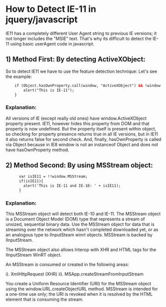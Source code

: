 # How to Detect IE-11 in jquery/javascript

IE11 has a completely different User Agent string to previous IE versions; it not longer includes the "MSIE" text. That's why its difficult to detect the IE-11 using basic userAgent
code in javascript.

## 1) Method First: By detecting ActiveXObject:
So to detect IE11 we have to use the feature detection technique:
Let's see the example:

```html
    if (Object.hasOwnProperty.call(window, "ActiveXObject") && !window.ActiveXObject) {
        alert("This is IE-11");
    }
```

### Explanation:

All versions of IE (except really old ones) have window.ActiveXObject property present. IE11, however hides this property
from DOM and that property is now undefined. But the property itself is present within object, so checking for property presence returns true in all IE versions,
but in IE11 it also returns false for second check. And, finally, hasOwnProperty is called via Object because in IE8
window is not an instanceof Object and does not have hasOwnProperty method.

## 2) Method Second: By using MSStream object:

```html
      var isIE11 = !!window.MSStream;
      if(isIE11){
        alert('This is IE-11 and IE-10: ' + isIE11);
      }
```

### Explanation:

This MSStream object will detect both IE-10 and IE-11.
The MSStream object is a Document Object Model (DOM) type that represents a stream of unsized, sequential binary data.
Use the MSStream object for data that is streaming over the network which hasn't completed downloaded yet, or as an analogous type to IInputSteam winrt objects.
MSStream is backed by IInputStream.

The MSStream object also allows Interop with XHR and HTML tags for the IInputStream WinRT object.

An MSStream is consumed or created in the following areas:

i).  XmlHttpRequest (XHR)
ii). MSApp.createStreamFromInputStream

You create a Uniform Resource Identifier (URI) for the MSStream object using the window.URL.createObjectURL method.
MSStream is intended for a one-time use only; the URI is revoked when it is resolved by the HTML element that is consuming the stream.